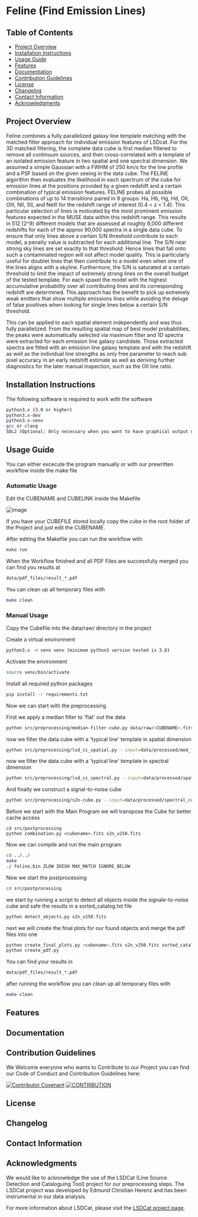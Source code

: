 # Feline (Find Emission Lines)
## Table of Contents
- [Project Overview](#project-overview)
- [Installation Instructions](#installation-instructions)
- [Usage Guide](#usage-guide)
- [Features](#features)
- [Documentation](#documentation)
- [Contribution Guidelines](#contribution-guidelines)
- [License](#license)
- [Changelog](#changelog)
- [Contact Information](#contact-information)
- [Acknowledgments](#acknowledgments)
  
## Project Overview

Feline combines a fully parallelized galaxy line template matching with the matched filter approach for individual emission features of LSDcat. For the 3D matched filtering, the complete data cube is first median filtered to remove all continuum sources, and then cross-correlated with a template of an isolated emission feature in two spatial and one spectral dimension. We assumed a simple Gaussian with a FWHM of 250 km/s for the line profile and a PSF based on the given seeing in the data cube. The FELINE algorithm then evaluates the likelihood in each spectrum of the cube for emission lines at the positions provided by a given redshift and a certain combination of typical emission features. FELINE probes all possible combinations of up to 14 transitions paired in 9 groups: Ha, Hb, Hg, Hd, OII, OIII, NII, SII, and NeIII for the redshift range of interest (0.4 < z < 1.4). This particular selection of lines is motivated by the most prominent emission features expected in the MUSE data within this redshift range. This results in 512 (2^9) different models that are assessed at roughly 8,000 different redshifts for each of the approx 90,000 spectra in a single data cube. To ensure that only lines above a certain S/N threshold contribute to each model, a penalty value is subtracted for each additional line. The S/N near strong sky lines are set exactly to that threshold. Hence lines that fall onto such a contaminated region will not affect model quality. This is particularly useful for doublet lines that then contribute to a model even when one of the lines aligns with a skyline. Furthermore, the S/N is saturated at a certain threshold to limit the impact of extremely strong lines on the overall budget of the tested template. For each spaxel the model with the highest accumulative probability over all contributing lines and its corresponding redshift are determined. This approach has the benefit to pick up extremely weak emitters that show multiple emissions lines while avoiding the deluge of false positives when looking for single lines below a certain S/N threshold.

This can be applied to each spatial element independently and was thus fully parallelized. From the resulting spatial map of best model probabilities, the peaks were automatically selected via maximum filter and 1D spectra were extracted for each emission line galaxy candidate. Those extracted spectra are fitted with an emission line galaxy template and with the redshift as well as the individual line strengths as only free parameter to reach sub pixel accuracy in an early redshift estimate as well as deriving further diagnostics for the later manual inspection, such as the OII line ratio.

## Installation Instructions
The following software is required to work with the software
```bash
python3.x (3.8 or higher)
python3.x-dev
python3.x-venv
gcc or clang
SDL2 (Optional: Only necessary when you want to have graphical output during the run)
```
## Usage Guide
You can either excecute the program manually or with our prewritten workflow inside the make file
### Automatic Usage
Edit the CUBENAME and CUBELINK inside the Makefile

![image](https://github.com/user-attachments/assets/d6f2383a-e3e2-4a55-910e-9401bfe3cbea)

If you have your CUBEFILE stored locally copy the cube in the root folder of the Project and just edit the CUBENAME.

After editing the Makefile you can run the workflow with
```bash
make run
```
When the Workflow finished and all PDF Files are successfully merged you can find you results at
```bash
data/pdf_files/result_*.pdf
```
You can clean up all temporary files with
```bash
make clean
```
### Manual Usage
Copy the Cubefile into the data/raw/ directory in the project

Create a virtual environment
```bash
python3.x -m venv venv (minimum python3 version tested is 3.8)
```
Activate the environment
```bash
source venv/bin/activate
```
Install all required python packages
```bash
pip install -r requirements.txt
```
Now we can start with the preprocessing

First we apply a median filter to 'flat' out the data
```bash
python src/preprocessing/median-filter-cube.py data/raw/<CUBENAME>.fits --signalHDU=1 --varHDU=2 --num_cpu=<num_cores> --width=151 --output=data/processed/med_filt.fits
```
now we filter the data cube with a 'typical line' template in spatial dimension
```bash
python src/preprocessing/lsd_cc_spatial.py --input=data/processed/med_filt.fits --SHDU=1 --NHDU=2 --threads=<num_cores> --gaussian --lambda0=7050 -pc 0.7 --classic --output=data/processed/spatial_cc.fits --overwrite
```
now we filter the data cube with a 'typical line' template in spectral dimension
```bash
python src/preprocessing/lsd_cc_spectral.py --input=data/processed/spatial_cc.fits --threads=<num_cores> --FWHM=250 --SHDU=1 --NHDU=2 --classic --output=data/processed/spectral_cc.fits --overwrite
```
And finally we construct a signal-to-noise cube
```bash
python src/preprocessing/s2n-cube.py --input=data/processed/spectral_cc.fits --output=data/processed/s2n_v250.fits --clobber --NHDU=2 --SHDU=1
```
Before we start with the Main Program we will transpose the Cube for better cache access
```
cd src/postprocessing
python combination.py <cubename>.fits s2n_v250.fits
```
Now we can compile and run the main program
```bash
cd ../../
make
./ feline.bin ZLOW ZHIGH MAX_MATCH IGNORE_BELOW
```
Now we start the postprocessing
```bash
cd src/postprocessing
```
we start by running a script to detect all objects inside the signale-to-noise cube and safe the results in a sorted_catalog.txt file
```bash
python detect_objects.py s2n_v250.fits
```
next we will create the final plots for our found objects and merge the pdf files into one
```bash
python create_final_plots.py <cubename>.fits s2n_v250.fits sorted_catalog.txt med_filt.fits J0014m0028
python create_pdf.py
```
You can find your results in
```bash
data/pdf_files/result_*.pdf
```
after running the workflow you can clean up all temporary files with
```bash
make clean
```
## Features
## Documentation
## Contribution Guidelines
We Welcome everyone who wants to Contribute to our Project you can find our Code of Conduct and Contribution Guidelines here:

[![Contributor Covenant](https://img.shields.io/badge/Contributor_Convenant-2.1-blue)](CONDUCT.md)
[![CONTRIBUTION](https://img.shields.io/badge/CONTRIBUTING.md-V1.0-blue)](CONTRIBUTING.md)
## License
## Changelog
## Contact Information
## Acknowledgments
We would like to acknowledge the use of the LSDCat (Line Source Detection and Cataloguing Tool) project for our preprocessing steps. The LSDCat project was developed by Edmund Christian Herenz and has been instrumental in our data analysis.

For more information about LSDCat, please visit the [LSDCat project page](https://bitbucket.org/Knusper2000/lsdcat/src/master/).
